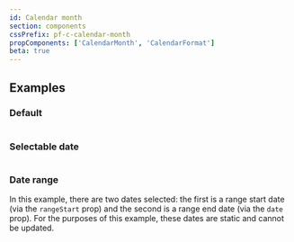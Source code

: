 ```yaml
---
id: Calendar month
section: components
cssPrefix: pf-c-calendar-month
propComponents: ['CalendarMonth', 'CalendarFormat']
beta: true
---
```


## Examples

### Default

```ts file="./CalendarMonthDefault.tsx"
```

### Selectable date

```ts file="./CalendarMonthSelectableDate.tsx"
```

### Date range

In this example, there are two dates selected: the first is a range start date (via the `rangeStart` prop) and the second is a range end date (via the `date` prop). For the purposes of this example, these dates are static and cannot be updated.

```ts file="./CalendarMonthDateRange.tsx"
```

